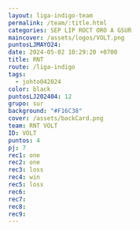 ```yaml
---
layout: liga-indigo-team
permalink: /team/:title.html
categories: SEP LIP ROCT ORO A GSUR
maincover: /assets/logos/VOLT.png
puntosLJMAYO24: 
date: 2024-05-02 10:29:20 +0700
title: RNT
route: /liga-indigo
tags:
  - johto042024
color: black
puntosLJ202404: 12
grupo: sur
background: "#F16C38"
cover: /assets/backCard.png
team: RNT VOLT
ID: VOLT
puntos: 4
pj: 7
rec1: one
rec2: one
rec3: loss
rec4: win
rec5: loss
rec6: 
rec7: 
rec8: 
rec9:
---
```

